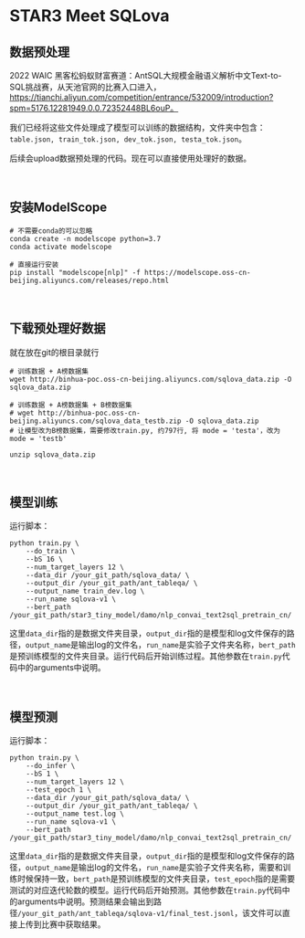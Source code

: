 # STAR3 Meet SQLova

## 数据预处理

2022 WAIC 黑客松蚂蚁财富赛道：AntSQL大规模金融语义解析中文Text-to-SQL挑战赛，从天池官网的比赛入口进入，https://tianchi.aliyun.com/competition/entrance/532009/introduction?spm=5176.12281949.0.0.72352448BL6ouP。

我们已经将这些文件处理成了模型可以训练的数据结构，文件夹中包含：`table.json, train_tok.json, dev_tok.json, testa_tok.json`。

后续会upload数据预处理的代码。现在可以直接使用处理好的数据。

<br>

## 安装ModelScope

```
# 不需要conda的可以忽略
conda create -n modelscope python=3.7
conda activate modelscope

# 直接运行安装
pip install "modelscope[nlp]" -f https://modelscope.oss-cn-beijing.aliyuncs.com/releases/repo.html
```

<br>

## 下载预处理好数据

就在放在git的根目录就行

```
# 训练数据 + A榜数据集
wget http://binhua-poc.oss-cn-beijing.aliyuncs.com/sqlova_data.zip -O sqlova_data.zip

# 训练数据 + A榜数据集 + B榜数据集
# wget http://binhua-poc.oss-cn-beijing.aliyuncs.com/sqlova_data_testb.zip -O sqlova_data.zip
# 让模型改为B榜数据集，需要修改train.py, 约797行, 将 mode = 'testa'，改为 mode = 'testb'

unzip sqlova_data.zip

```

<br>

## 模型训练

运行脚本：

```
python train.py \
    --do_train \
    --bS 16 \
    --num_target_layers 12 \
    --data_dir /your_git_path/sqlova_data/ \
    --output_dir /your_git_path/ant_tableqa/ \
    --output_name train_dev.log \
    --run_name sqlova-v1 \
    --bert_path /your_git_path/star3_tiny_model/damo/nlp_convai_text2sql_pretrain_cn/
```

这里`data_dir`指的是数据文件夹目录，`output_dir`指的是模型和log文件保存的路径，`output_name`是输出log的文件名，`run_name`是实验子文件夹名称，`bert_path`是预训练模型的文件夹目录。运行代码后开始训练过程。其他参数在`train.py`代码中的arguments中说明。

<br>

## 模型预测

运行脚本：

```
python train.py \
    --do_infer \
    --bS 1 \
    --num_target_layers 12 \
    --test_epoch 1 \
    --data_dir /your_git_path/sqlova_data/ \
    --output_dir /your_git_path/ant_tableqa/ \
    --output_name test.log \
    --run_name sqlova-v1 \
    --bert_path /your_git_path/star3_tiny_model/damo/nlp_convai_text2sql_pretrain_cn/
```

这里`data_dir`指的是数据文件夹目录，`output_dir`指的是模型和log文件保存的路径，`output_name`是输出log的文件名，`run_name`是实验子文件夹名称，需要和训练时候保持一致，`bert_path`是预训练模型的文件夹目录，`test_epoch`指的是需要测试的对应迭代轮数的模型。运行代码后开始预测。其他参数在`train.py`代码中的arguments中说明。预测结果会输出到路径`/your_git_path/ant_tableqa/sqlova-v1/final_test.jsonl`，该文件可以直接上传到比赛中获取结果。
